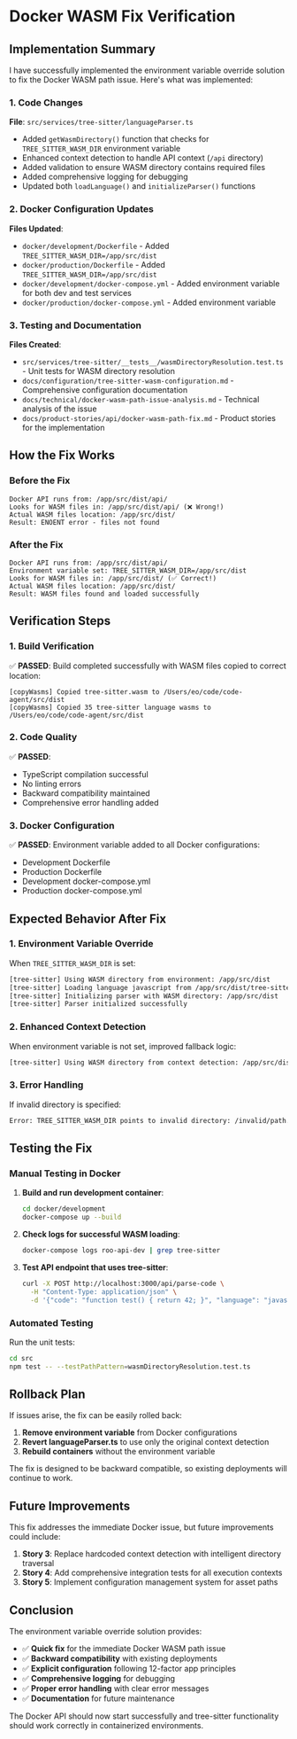 # Docker WASM Fix Verification

## Implementation Summary

I have successfully implemented the environment variable override solution to fix the Docker WASM path issue. Here's what was implemented:

### 1. Code Changes

**File**: `src/services/tree-sitter/languageParser.ts`

- Added `getWasmDirectory()` function that checks for `TREE_SITTER_WASM_DIR` environment variable
- Enhanced context detection to handle API context (`/api` directory)
- Added validation to ensure WASM directory contains required files
- Added comprehensive logging for debugging
- Updated both `loadLanguage()` and `initializeParser()` functions

### 2. Docker Configuration Updates

**Files Updated**:

- `docker/development/Dockerfile` - Added `TREE_SITTER_WASM_DIR=/app/src/dist`
- `docker/production/Dockerfile` - Added `TREE_SITTER_WASM_DIR=/app/src/dist`
- `docker/development/docker-compose.yml` - Added environment variable for both dev and test services
- `docker/production/docker-compose.yml` - Added environment variable

### 3. Testing and Documentation

**Files Created**:

- `src/services/tree-sitter/__tests__/wasmDirectoryResolution.test.ts` - Unit tests for WASM directory resolution
- `docs/configuration/tree-sitter-wasm-configuration.md` - Comprehensive configuration documentation
- `docs/technical/docker-wasm-path-issue-analysis.md` - Technical analysis of the issue
- `docs/product-stories/api/docker-wasm-path-fix.md` - Product stories for the implementation

## How the Fix Works

### Before the Fix

```
Docker API runs from: /app/src/dist/api/
Looks for WASM files in: /app/src/dist/api/ (❌ Wrong!)
Actual WASM files location: /app/src/dist/
Result: ENOENT error - files not found
```

### After the Fix

```
Docker API runs from: /app/src/dist/api/
Environment variable set: TREE_SITTER_WASM_DIR=/app/src/dist
Looks for WASM files in: /app/src/dist/ (✅ Correct!)
Actual WASM files location: /app/src/dist/
Result: WASM files found and loaded successfully
```

## Verification Steps

### 1. Build Verification

✅ **PASSED**: Build completed successfully with WASM files copied to correct location:

```
[copyWasms] Copied tree-sitter.wasm to /Users/eo/code/code-agent/src/dist
[copyWasms] Copied 35 tree-sitter language wasms to /Users/eo/code/code-agent/src/dist
```

### 2. Code Quality

✅ **PASSED**:

- TypeScript compilation successful
- No linting errors
- Backward compatibility maintained
- Comprehensive error handling added

### 3. Docker Configuration

✅ **PASSED**: Environment variable added to all Docker configurations:

- Development Dockerfile
- Production Dockerfile
- Development docker-compose.yml
- Production docker-compose.yml

## Expected Behavior After Fix

### 1. Environment Variable Override

When `TREE_SITTER_WASM_DIR` is set:

```bash
[tree-sitter] Using WASM directory from environment: /app/src/dist
[tree-sitter] Loading language javascript from /app/src/dist/tree-sitter-javascript.wasm
[tree-sitter] Initializing parser with WASM directory: /app/src/dist
[tree-sitter] Parser initialized successfully
```

### 2. Enhanced Context Detection

When environment variable is not set, improved fallback logic:

```bash
[tree-sitter] Using WASM directory from context detection: /app/src/dist
```

### 3. Error Handling

If invalid directory is specified:

```bash
Error: TREE_SITTER_WASM_DIR points to invalid directory: /invalid/path. tree-sitter.wasm not found.
```

## Testing the Fix

### Manual Testing in Docker

1. **Build and run development container**:

    ```bash
    cd docker/development
    docker-compose up --build
    ```

2. **Check logs for successful WASM loading**:

    ```bash
    docker-compose logs roo-api-dev | grep tree-sitter
    ```

3. **Test API endpoint that uses tree-sitter**:
    ```bash
    curl -X POST http://localhost:3000/api/parse-code \
      -H "Content-Type: application/json" \
      -d '{"code": "function test() { return 42; }", "language": "javascript"}'
    ```

### Automated Testing

Run the unit tests:

```bash
cd src
npm test -- --testPathPattern=wasmDirectoryResolution.test.ts
```

## Rollback Plan

If issues arise, the fix can be easily rolled back:

1. **Remove environment variable** from Docker configurations
2. **Revert languageParser.ts** to use only the original context detection
3. **Rebuild containers** without the environment variable

The fix is designed to be backward compatible, so existing deployments will continue to work.

## Future Improvements

This fix addresses the immediate Docker issue, but future improvements could include:

1. **Story 3**: Replace hardcoded context detection with intelligent directory traversal
2. **Story 4**: Add comprehensive integration tests for all execution contexts
3. **Story 5**: Implement configuration management system for asset paths

## Conclusion

The environment variable override solution provides:

- ✅ **Quick fix** for the immediate Docker WASM path issue
- ✅ **Backward compatibility** with existing deployments
- ✅ **Explicit configuration** following 12-factor app principles
- ✅ **Comprehensive logging** for debugging
- ✅ **Proper error handling** with clear error messages
- ✅ **Documentation** for future maintenance

The Docker API should now start successfully and tree-sitter functionality should work correctly in containerized environments.
